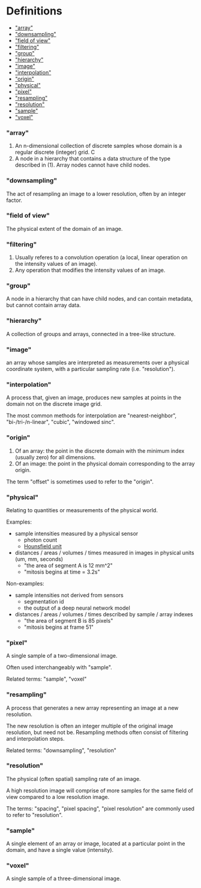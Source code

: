 # Definitions

- ["array"](#array)                                                                                                                                                                                                
- ["downsampling"](#downsampling)
- ["field of view"](#field-of-view)
- ["filtering"](#filtering)
- ["group"](#group)
- ["hierarchy"](#hierarchy)
- ["image"](#image)
- ["interpolation"](#interpolation)
- ["origin"](#origin)
- ["physical"](#physical)
- ["pixel"](#pixel)
- ["resampling"](#resampling)
- ["resolution"](#resolution)
- ["sample"](#sample)
- ["voxel"](#voxel)


### "array" 
1. An n-dimensional collection of discrete samples whose domain is a regular discrete (integer) grid. C
2. A node in a hierarchy that contains a data structure of the type described in (1). Array nodes cannot have child nodes.

### "downsampling"
The act of resampling an image to a lower resolution, often by an integer factor.

### "field of view"
The physical extent of the domain of an image.

### "filtering"
1. Usually referes to a convolution operation (a local, linear operation on the intensity values of an image).
2. Any operation that modifies the intensity values of an image.

### "group"
A node in a hierarchy that can have child nodes, and can contain metadata, but cannot contain array data.

### "hierarchy"
A collection of groups and arrays, connected in a tree-like structure.

### "image"
an array whose samples are interpreted as measurements over a physical coordinate system, with a particular sampling rate (i.e.
"resolution").

### "interpolation"
A process that, given an image, produces new samples at points in the domain not on the discrete image grid.

The most common methods for interpolation are "nearest-neighbor", "bi-/tri-/n-linear", "cubic", "windowed sinc".

### "origin"
1. Of an array: the point in the discrete domain with the minimum index (usually zero) for all dimensions.
2. Of an image: the point in the physical domain corresponding to the array origin.

The term "offset" is sometimes used to refer to the "origin".

### "physical"
Relating to quantities or measurements of the physical world.

Examples:
* sample intensities measured by a physical sensor
    * photon count
    * [Hounsfield unit](https://en.wikipedia.org/wiki/Hounsfield_scale)
* distances / areas / volumes / times measured in images in physical units (um, mm, seconds)
    * "the area of segment A is 12 mm^2"
    * "mitosis begins at time = 3.2s"

Non-examples:
* sample intensities not derived from sensors
    * segmentation id
    * the output of a deep neural network model
* distances / areas / volumes / times described by sample / array indexes
    * "the area of segment B is 85 pixels"
    * "mitosis begins at frame 51"

### "pixel" 
A single sample of a two-dimensional image.

Often used interchangeably with "sample".

Related terms: "sample", "voxel"

### "resampling"
A process that generates a new array representing an image at a new resolution. 

The new resolution is often an integer multiple of the original image resolution, but need not be. Resampling methods often
consist of filtering and interpolation steps.

Related terms: "downsampling", "resolution"

### "resolution"
The physical (often spatial) sampling rate of an image.

A high resolution image will comprise of more samples for the same field of view compared to a low resolution image.

The terms: "spacing", "pixel spacing", "pixel resolution" are commonly used to refer to "resolution".

### "sample" 
A single element of an array or image, located at a particular point in the domain, and
have a single value (intensity).

### "voxel" 
A single sample of a three-dimensional image.

